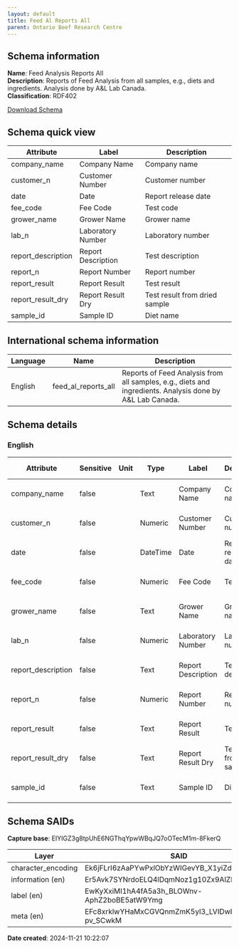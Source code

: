 ```yaml
---
layout: default  
title: Feed Al Reports All  
parent: Ontario Beef Research Centre
---
```


## Schema information

**Name**: Feed Analysis Reports All  
**Description**: Reports of Feed Analysis from all samples, e.g., diets and ingredients. Analysis done by A&L Lab Canada.  
**Classification**: RDF402 

[Download Schema](Schema_Feed_Al_Reports_All.zip)

## Schema quick view

| Attribute | Label | Description |
| --- | --- | --- |
| company_name | Company Name | Company name |
| customer_n | Customer Number | Customer number |
| date | Date | Report release date |
| fee_code | Fee Code | Test code |
| grower_name | Grower Name | Grower name |
| lab_n | Laboratory Number | Laboratory number |
| report_description | Report Description | Test description |
| report_n | Report Number | Report number |
| report_result | Report Result | Test result |
| report_result_dry | Report Result Dry | Test result from dried sample |
| sample_id | Sample ID | Diet name |

## International schema information

| Language | Name | Description |
| --- | --- | --- |
| English | feed_al_reports_all | Reports of Feed Analysis from all samples, e.g., diets and ingredients. Analysis done by A&L Lab Canada. |

## Schema details

### English

| Attribute | Sensitive | Unit | Type | Label | Description | List | Character encoding |
| --- | --- | --- | --- | --- | --- | --- | --- |
| company_name | false |  | Text | Company Name | Company name | Not a list | utf-8 |
| customer_n | false |  | Numeric | Customer Number | Customer number | Not a list | utf-8 |
| date | false |  | DateTime | Date | Report release date | Not a list | utf-8 |
| fee_code | false |  | Numeric | Fee Code | Test code | Not a list | utf-8 |
| grower_name | false |  | Text | Grower Name | Grower name | Not a list | utf-8 |
| lab_n | false |  | Numeric | Laboratory Number | Laboratory number | Not a list | utf-8 |
| report_description | false |  | Text | Report Description | Test description | Not a list | utf-8 |
| report_n | false |  | Numeric | Report Number | Report number | Not a list | utf-8 |
| report_result | false |  | Text | Report Result | Test result | Not a list | utf-8 |
| report_result_dry | false |  | Text | Report Result Dry | Test result from dried sample | Not a list | utf-8 |
| sample_id | false |  | Text | Sample ID | Diet name | Not a list | utf-8 |

## Schema SAIDs

**Capture base**: EIYIGZ3g8tpUhE6NGThqYpwWBqJQ7oOTecM1m-8FkerQ

| Layer | SAID |
| --- | --- |
| character_encoding | Ek6jFLrI6zAaPYwPxlObYzWIGevYB_X1yiZdmPiTNB9s |
| information (en) | Er5Avk7SYNrdoELQ4lDqmNoz1g10Zx9AlZEbTxlpM4Dc |
| label (en) | EwKyXxiMI1hA4fA5a3h_BLOWnv-AphZ2boBE5atW9Ymg |
| meta (en) | EFc8xrklwYHaMxCGVQnmZmK5yl3_LVIDwbH-pv_SCwkM |

**Date created**: 2024-11-21 10:22:07

